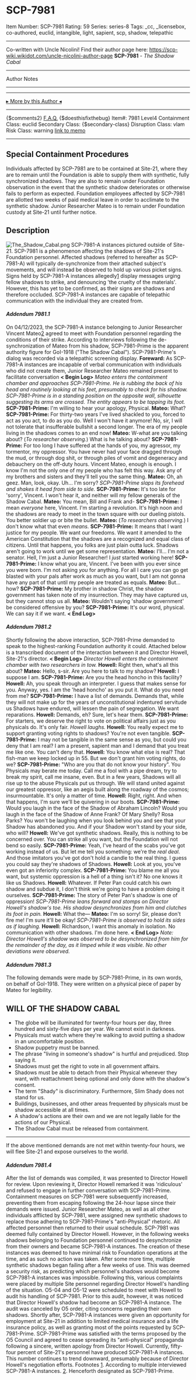 # SCP-7981
Item Number: SCP-7981
Rating: 59
Series: series-8
Tags: _cc, _licensebox, co-authored, euclid, intangible, light, sapient, scp, shadow, telepathic

---

Co-written with Uncle Nicolini! Find their author page here: <https://scp-wiki.wikidot.com/uncle-nicolini-author-page>
**SCP-7981** \- _The Shadow Cabal_
* * *
Author Notes
* * *
* * *
[▸ More by this Author ◂](http://scp-wiki.wikidot.com/marceline-raynes-author-page)
* * *
{$comments2}
[F.A.Q.](https://scp-wiki.wikidot.com/component:info-ayers)
{$doesthisfixthebug}
Item#: 7981
Level4
Containment Class:
euclid
Secondary Class:
{$secondary-class}
Disruption Class:
vlam
Risk Class:
warning
[link to memo](/classification-committee-memo)  

* * *
## Special Containment Procedures
  
Individuals affected by SCP-7981 are to be contained at Site-21, where they are to remain until the Foundation is able to supply them with synthetic, fully synchronized shadows. They are also to remain under Foundation observation in the event that the synthetic shadow deteriorates or otherwise fails to perform as expected. 
Foundation employees affected by SCP-7981 are allotted two weeks of paid medical leave in order to acclimate to the synthetic shadow.
Junior Researcher Mateo is to remain under Foundation custody at Site-21 until further notice.  

## Description
![The_Shadow_Cabal.png](https://scp-wiki.wdfiles.com/local--files/scp-7981/The_Shadow_Cabal.png)
SCP-7981-A instances pictured outside of Site-21.
SCP-7981 is a phenomenon affecting the shadows of Site-21's Foundation personnel. Affected shadows (referred to hereafter as SCP-7981-A) will typically de-synchronize from their attached subject's movements, and will instead be observed to hold up various picket signs. Signs held by SCP-7981-A instances allegedly[1](javascript:;) display messages urging fellow shadows to strike, and denouncing 'the cruelty of the materials'. However, this has yet to be confirmed, as their signs are shadows and therefore occluded. SCP-7981-A instances are capable of telepathic communication with the individual they are created from.
#### _Addendum 7981.1_
On 04/12/2023, the SCP-7981-A instance belonging to Junior Researcher Vincent Mateo[2](javascript:;) agreed to meet with Foundation personnel regarding the conditions of their strike. According to interviews following the de-synchronization of Mateo from his shadow, SCP-7981-Prime is the apparent authority figure for GoI-1918 ("The Shadow Cabal"). SCP-7981-Prime's dialog was recorded via a telepathic screening display.
**Foreward:** As SCP-7981-A instances are incapable of verbal communication with individuals who did not create them, Junior Researcher Mateo remained present to facilitate conversation
**< Begin Log>**
_Mateo enters the containment chamber and approaches SCP-7981-Prime. He is rubbing the back of his head and routinely looking at his feet, presumably to check for his shadow. SCP-7981-Prime is in a standing position on the opposite wall, silhouette suggesting its arms are crossed. The entity appears to be tapping its foot._
**SCP-7981-Prime:** I'm willing to hear your apology, Physical.
**Mateo:** What?
**SCP-7981-Prime:** For thirty-two years I've lived shackled to you, forced to act as you act, to do as you do. Well I won't have it anymore! No, sir, I will not tolerate that insufferable bullshit a second longer. The era of my people living in the shadows comes to an end now!
**Mateo:** W-what are you talking about? (_To researcher observing._) What is he talking about?
**SCP-7981-Prime:** For too long I have suffered at the hands of you, my agressor, my tormentor, my oppressor. You have never had your face dragged through the mud, or through dog shit, or through piles of vomit and degeneracy and debauchery on the off-duty hours. Vincent Mateo, enough is enough. I know I'm not the only one of my people who has felt this way. Ask any of my brothers and sisters and they'll tell you the same thing.
**Mateo:** Oh, ah geez. Man, look, okay. Uh… I'm sorry?
_SCP-7981-Prime slaps its forehead and shakes it head from side to side._
**SCP-7981-Prime:** It's too late for 'sorry', Vincent. I won't hear it, and neither will my fellow generals of the Shadow Cabal.
**Mateo:** You mean, Bill and Frank and-
**SCP-7981-Prime:** I mean _everyone_ here, Vincent. I'm starting a revolution. It's high noon and the shadows are ready to meet in the town square with our dueling pistols. You better soldier up or bite the bullet.
**Mateo:** (_To researchers observing._) I don't know what that even _means._
**SCP-7981-Prime:** It means that I want justice for my people. We want our freedoms. We want it amended to the American Constitution that the shadows are a recognized and equal class of citizens. Until that happens, you folks are just plain outta luck. Shadows aren't going to work until we get some representation.
**Mateo:** I'll… I'm not a senator. Hell, I'm just a Junior Researcher! I _just_ started working here!
**SCP-7981-Prime:** I know what you are, Vincent. I've been with you ever since you were born. I'm not asking _you_ for anything. For all I care you can go get blasted with your pals after work as much as you want, but I am not gonna have any part of that until my people are treated as equals.
**Mateo:** But… how?
**SCP-7981-Prime:** My brother in shadow Christ, the shadow government has taken note of my insurrection. They may have captured us, but they cannot stop us all.
**Mateo:** Wouldn't saying 'shadow government' be considered offensive by you?
**SCP-7981-Prime:** It's our word, physical. We can say it if we want.
**< End Log>**
#### _Addendum 7981.2_
Shortly following the above interaction, SCP-7981-Prime demanded to speak to the highest-ranking Foundation authority it could. Attached below is a transcribed document of the interaction between it and Director Howell, Site-21's director.
**< Begin Log>**
_Director Howell enters the containment chamber with two researchers in tow._
**Howell:** Right then, what's all this about?
**Mateo:** Hello, s-sir. Are you here to talk to my shadow?
**Howell:** I suppose I am.
**SCP-7981-Prime:** Are you the head honcho in this facility?
**Howell:** Ah, you speak through an interpreter. I guess that makes sense for you. Anyway, yes. I am the 'head honcho' as you put it. What do you need from me?
**SCP-7981-Prime:** I have a list of demands. Demands that, while they will not make up for the years of unconstitutional indentured servitude us Shadows have endured, will lessen the pain of segregation. We want reparations.
**Howell:** Demands, eh? Sure, let's hear them.
**SCP-7981-Prime:** For starters, we deserve the right to vote on political affairs just as you physicals do. It's only fair.
_Howell laughs._
**Howell:** You really expect me to support granting voting rights to shadows? You're not even tangible.
**SCP-7981-Prime:** I may not be tangible in the same sense as you, but could you deny that I am real? I am a present, sapient man and I demand that you treat me like one. You can't deny that.
**Howell:** You know what else is real? That fish-man we keep locked up in 55. But we don't grant him voting rights, do we?
**SCP-7981-Prime:** "Who are you that do not know your history". You Physicals may berate me today. Call me a fool with a pipe dream, try to break my spirit, call me insane, even. But in a few years, Shadows will all rise up to the abuse Physicals put us through. We will stand united against our greatest oppressor, like an aegis built along the roadway of the cosmos; insurmountable. It's only a matter of time.
**Howell:** Right, right. And when that happens, I'm sure we'll be quivering in our boots.
**SCP-7981-Prime:** Would you laugh in the face of the Shadow of Abraham Lincoln? Would you laugh in the face of the Shadow of Anne Frank? Of Mary Shelly? Rosa Parks? You won't be laughing when you look behind you and see that your Shadow has abandoned you. And if your Shadow won't stand by your side, who will?
**Howell:** We've got synthetic shadows. Really, this is nothing to be concerned over. You can strike all you want, but the Foundation will not bend so easily.
**SCP-7981-Prime:** Yeah, I've heard of the scabs you've got working instead of us. But let me tell you something: we're the _real deal_. And those imitators you've got don't hold a candle to the real thing. I guess you could say they're shadows of Shadows.
**Howell:** Look at you, you've even got an inferiority complex.
**SCP-7981-Prime:** You blame me all you want, but systemic oppression is a hell of a thing isn't it? No one knows it like us Shadows.
**Howell:** Whatever. If Peter Pan could catch his own shadow and subdue it, I don't think we're going to have a problem doing it ourselves.
**SCP-7981-Prime:** The story of Peter Pan's shadow is one of oppression!
_SCP-7981-Prime leans forward and stomps on Director Howell's shadow's toe. His shadow desynchronizes from him and clutches its foot in pain._
**Howell:** What the—
**Mateo:** I'm so sorry! Sir, please don't fire me! I'm sure it'll be okay!
_SCP-7981-Prime is observed to hold its sides as if laughing._
**Howell:** Richardson, I want this anomaly in isolation. No communication with other shadows. I'm done here.
**< End Log>**
_Note: Director Howell's shadow was observed to be desynchronized from him for the remainder of the day, as it limped while it was visible. No other deviations were observed._
#### _Addendum 7981.3_
The following demands were made by SCP-7981-Prime, in its own words, on behalf of GoI-1918. They were written on a physical piece of paper by Mateo for legibility.
## WILL OF THE SHADOW CABAL
  * The globe will be illuminated for twenty-four hours per day, three hundred and sixty-five days per year. We cannot exist in darkness.
  * Physicals must watch where they're walking to avoid putting a shadow in an uncomfortable position.
  * Shadow puppetry must be banned.
  * The phrase "living in someone's shadow" is hurtful and prejudiced. Stop saying it.
  * Shadows must get the right to vote in all government affairs.
  * Shadows must be able to detach from their Physical whenever they want, with reattachment being optional and only done with the shadow's consent.
  * The term "Shady" is discriminatory. Furthermore, Slim Shady does not stand for us.
  * Buildings, businesses, and other areas frequented by physicals must be shadow accessible at all times.
  * A shadow's actions are their own and we are not legally liable for the actions of our Physical.
  * The Shadow Cabal must be released from containment.

* * *
If the above mentioned demands are not met within twenty-four hours, we will flee Site-21 and expose ourselves to the world.
#### _Addendum 7981.4_
After the list of demands was compiled, it was presented to Director Howell for review. Upon reviewing it, Director Howell remarked it was 'ridiculous' and refused to engage in further conversation with SCP-7981-Prime. Containment measures on SCP-7981 were subsequently increased, preventing them from escaping following the 24-hour lapse since their demands were issued.
Junior Researcher Mateo, as well as all other individuals afflicted by SCP-7981, were assigned new synthetic shadows to replace those adhering to SCP-7981-Prime's "anti-Physical" rhetoric. All affected personnel then returned to their usual schedule. SCP-7981 was deemed fully contained by Director Howell.
However, in the following weeks shadows belonging to Foundation personnel continued to desynchronize from their owners and became SCP-7981-A instances. The creation of these instances was deemed to have minimal risk to Foundation operations at the time, and as such no action was taken.
After some more time, multiple synthetic shadows began failing after a few weeks of use. This was deemed a security risk, as predicting which personnel's shadows would become SCP-7981-A instances was impossible. Following this, various complaints were placed by multiple Site personnel regarding Director Howell's handling of the situation. O5-04 and O5-12 were scheduled to meet with Howell to audit his handling of SCP-7981. Prior to this audit, however, it was noticed that Director Howell's shadow had become an SCP-7981-A instance. The audit was canceled by O5 order, citing concerns regarding their own shadows.
Shortly after, SCP-7981-A instances were given an opportunity for employment at Site-21 in addition to limited medical insurance and a life insurance policy, as well as granting most of the points requested by SCP-7981-Prime.
SCP-7981-Prime was satisfied with the terms proposed by the O5 Council and agreed to cease spreading its "anti-physical" propaganda following a sincere, written apology from Director Howell. Currently, fifty-four percent of Site-21's personnel have produced SCP-7981-A instances. This number continues to trend downward, presumably because of Director Howell's negotiation efforts.
Footnotes
[1](javascript:;). According to multiple interviewed SCP-7981-A instances.
[2](javascript:;). Henceforth designated as SCP-7981-Prime.